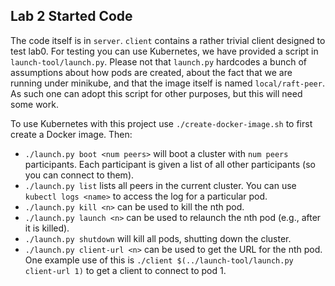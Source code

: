 Lab 2 Started Code
------------------

The code itself is in `server`. `client` contains a rather trivial client designed to test lab0. For testing you can use
Kubernetes, we have provided a script in `launch-tool/launch.py`. Please not that `launch.py` hardcodes a bunch of
assumptions about how pods are created, about the fact that we are running under minikube, and that the image itself is
named `local/raft-peer`. As such one can adopt this script for other purposes, but this will need some work.

To use Kubernetes with this project use `./create-docker-image.sh` to first create a Docker image. Then:

-   `./launch.py boot <num peers>` will boot a cluster with `num peers` participants. Each participant is given a list of
  all other participants (so you can connect to them).
-   `./launch.py list` lists all peers in the current cluster. You can use `kubectl logs <name>` to access the log for a
    particular pod.
-   `./launch.py kill <n>` can be used to kill the nth pod.
-   `./launch.py launch <n>` can be used to relaunch the nth pod (e.g., after it is killed).
-   `./launch.py shutdown` will kill all pods, shutting down the cluster.
-   `./launch.py client-url <n>` can be used to get the URL for the nth pod. One example use of this is `./client
    $(../launch-tool/launch.py client-url 1)` to get a client to connect to pod 1.
